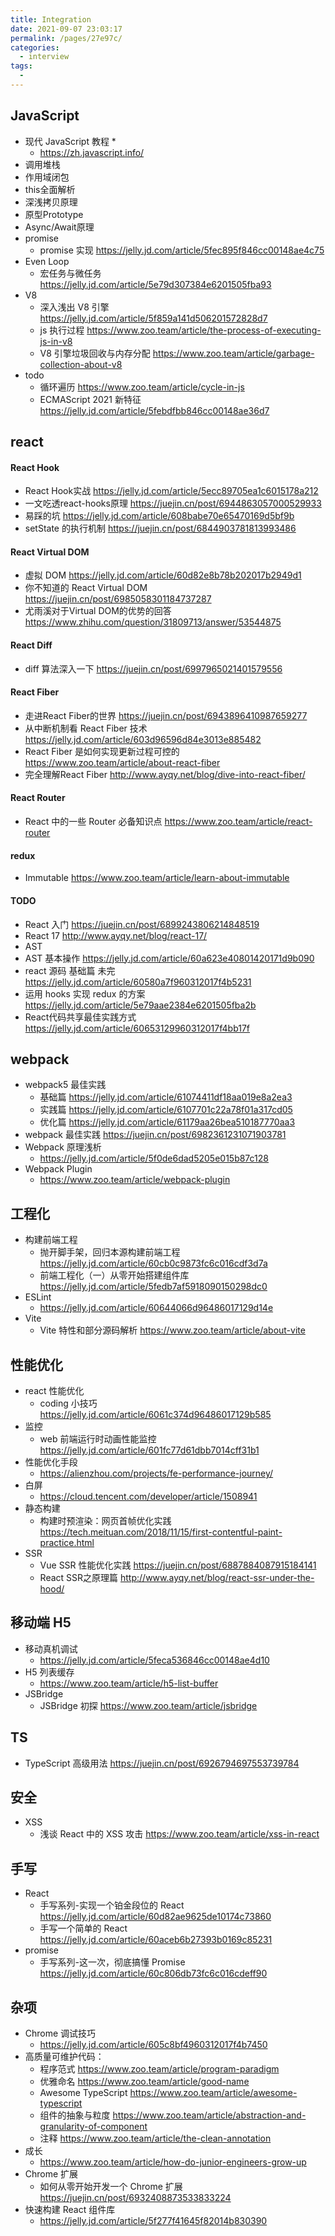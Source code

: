 ```yaml
---
title: Integration
date: 2021-09-07 23:03:17
permalink: /pages/27e97c/
categories:
  - interview
tags:
  - 
---
```

## JavaScript

- 现代 JavaScript 教程 \*
  - https://zh.javascript.info/
- 调用堆栈
- 作用域闭包
- this全面解析
- 深浅拷贝原理
- 原型Prototype
- Async/Await原理
- promise
  - promise 实现 https://jelly.jd.com/article/5fec895f846cc00148ae4c75
- Even Loop
  - 宏任务与微任务 https://jelly.jd.com/article/5e79d307384e6201505fba93
- V8
  - 深入浅出 V8 引擎 https://jelly.jd.com/article/5f859a141d506201572828d7
  - js 执行过程 https://www.zoo.team/article/the-process-of-executing-js-in-v8
  - V8 引擎垃圾回收与内存分配 https://www.zoo.team/article/garbage-collection-about-v8
- todo
  - 循环遍历 https://www.zoo.team/article/cycle-in-js
  - ECMAScript 2021 新特征 https://jelly.jd.com/article/5febdfbb846cc00148ae36d7

## react
  
#### React Hook
  - React Hook实战 https://jelly.jd.com/article/5ecc89705ea1c6015178a212
  - 一文吃透react-hooks原理 https://juejin.cn/post/6944863057000529933
  - 易踩的坑 https://jelly.jd.com/article/608babe70e65470169d5bf9b
  - setState 的执行机制 https://juejin.cn/post/6844903781813993486

#### React Virtual DOM
  - 虚拟 DOM https://jelly.jd.com/article/60d82e8b78b202017b2949d1
  - 你不知道的 React Virtual DOM https://juejin.cn/post/6985058301184737287
  - 尤雨溪对于Virtual DOM的优势的回答 https://www.zhihu.com/question/31809713/answer/53544875

#### React Diff
  - diff 算法深入一下 https://juejin.cn/post/6997965021401579556
  
#### React Fiber
  - 走进React Fiber的世界 https://juejin.cn/post/6943896410987659277
  - 从中断机制看 React Fiber 技术 https://jelly.jd.com/article/603d96596d84e3013e885482
  - React Fiber 是如何实现更新过程可控的 https://www.zoo.team/article/about-react-fiber
   - 完全理解React Fiber http://www.ayqy.net/blog/dive-into-react-fiber/
  
#### React Router
  - React 中的一些 Router 必备知识点 https://www.zoo.team/article/react-router
  
#### redux
- Immutable https://www.zoo.team/article/learn-about-immutable

#### TODO
  - React 入门 https://juejin.cn/post/6899243806214848519
  - React 17 http://www.ayqy.net/blog/react-17/
  - AST
  - AST 基本操作 https://jelly.jd.com/article/60a623e40801420171d9b090
  - react 源码 基础篇 未完 https://jelly.jd.com/article/60580a7f960312017f4b5231
  - 运用 hooks 实现 redux 的方案 https://jelly.jd.com/article/5e79aae2384e6201505fba2b
  - React代码共享最佳实践方式 https://jelly.jd.com/article/60653129960312017f4bb17f
  

## webpack

- webpack5 最佳实践
  - 基础篇 https://jelly.jd.com/article/61074411df18aa019e8a2ea3
  - 实践篇 https://jelly.jd.com/article/6107701c22a78f01a317cd05
  - 优化篇 https://jelly.jd.com/article/61179aa26bea510187770aa3
- webpack 最佳实践 https://juejin.cn/post/6982361231071903781
- Webpack 原理浅析
  - https://jelly.jd.com/article/5f0de6dad5205e015b87c128
- Webpack Plugin
  - https://www.zoo.team/article/webpack-plugin

## 工程化

- 构建前端工程
  - 抛开脚手架，回归本源构建前端工程 https://jelly.jd.com/article/60cb0c9873fc6c016cdf3d7a
  - 前端工程化（一）从零开始搭建组件库 https://jelly.jd.com/article/5fedb7af5918090150298dc0
- ESLint
  - https://jelly.jd.com/article/60644066d96486017129d14e
- Vite
  - Vite 特性和部分源码解析 https://www.zoo.team/article/about-vite

## 性能优化

- react 性能优化
  - coding 小技巧 https://jelly.jd.com/article/6061c374d96486017129b585
- 监控
  - web 前端运行时动画性能监控 https://jelly.jd.com/article/601fc77d61dbb7014cff31b1
- 性能优化手段
  - https://alienzhou.com/projects/fe-performance-journey/
- 白屏
  - https://cloud.tencent.com/developer/article/1508941
- 静态构建
  - 构建时预渲染：网页首帧优化实践 https://tech.meituan.com/2018/11/15/first-contentful-paint-practice.html
- SSR
  - Vue SSR 性能优化实践 https://juejin.cn/post/6887884087915184141
  - React SSR之原理篇 http://www.ayqy.net/blog/react-ssr-under-the-hood/
 

## 移动端 H5

- 移动真机调试
  - https://jelly.jd.com/article/5feca536846cc00148ae4d10
- H5 列表缓存
  - https://www.zoo.team/article/h5-list-buffer
- JSBridge
  - JSBridge 初探 https://www.zoo.team/article/jsbridge

## TS 
- TypeScript 高级用法 https://juejin.cn/post/6926794697553739784

## 安全

- XSS
  - 浅谈 React 中的 XSS 攻击 https://www.zoo.team/article/xss-in-react

## 手写

- React
  - 手写系列-实现一个铂金段位的 React https://jelly.jd.com/article/60d82ae9625de10174c73860
  - 手写一个简单的 React https://jelly.jd.com/article/60aceb6b27393b0169c85231
- promise
  - 手写系列-这一次，彻底搞懂 Promise https://jelly.jd.com/article/60c806db73fc6c016cdeff90
  
## 杂项

- Chrome 调试技巧
  - https://jelly.jd.com/article/605c8bf4960312017f4b7450
- 高质量可维护代码：
  - 程序范式 https://www.zoo.team/article/program-paradigm
  - 优雅命名 https://www.zoo.team/article/good-name
  - Awesome TypeScript https://www.zoo.team/article/awesome-typescript
  - 组件的抽象与粒度 https://www.zoo.team/article/abstraction-and-granularity-of-component
  - 注释 https://www.zoo.team/article/the-clean-annotation
- 成长
  - https://www.zoo.team/article/how-do-junior-engineers-grow-up
- Chrome 扩展
  - 如何从零开始开发一个 Chrome 扩展 https://juejin.cn/post/6932408873533833224
- 快速构建 React 组件库
  - https://jelly.jd.com/article/5f277f41645f82014b830390
